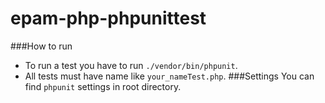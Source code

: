# epam-php-phpunittest

###How to run
* To run a test you have to run `./vendor/bin/phpunit`.
* All tests must have name like `your_nameTest.php`.
###Settings
You can find `phpunit` settings in root directory.
